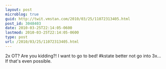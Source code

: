 ```yaml
---
layout: post
microblog: true
guid: http://twit.vmstan.com/2010/03/25/11072313405.html
post_id: 3048403
date: 2010-03-25T22:14:05-0600
lastmod: 2010-03-25T22:14:05-0600
type: post
url: /2010/03/25/11072313405.html
---
```

2x OT? Are you kidding?! I want to go to bed! #kstate better not go into 3x... If that's even possible.
